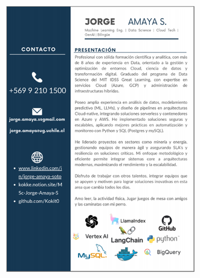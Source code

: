 <p align="center">
  <img src="https://github.com/Kokit0/CV/blob/main/assets/portada_cv_github.png" width="500">
</p>
